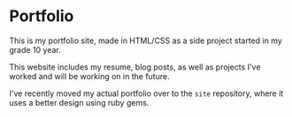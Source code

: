 # Portfolio

This is my portfolio site, made in HTML/CSS as a side project started in my grade 10 year.

This website includes my resume, blog posts, as well as projects I've worked and will be working on in the future.

I've recently moved my actual portfolio over to the `site` repository, where it uses a better design using ruby gems.
